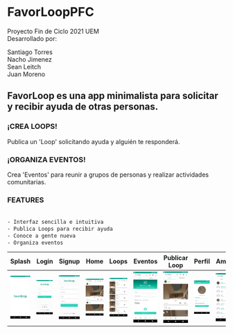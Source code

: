 # FavorLoopPFC
Proyecto Fin de Ciclo 2021 UEM  
Desarrollado por:

Santiago Torres  
Nacho Jimenez  
Sean Leitch  
Juan Moreno  

## FavorLoop es una app minimalista para solicitar y recibir ayuda de otras personas.

### ¡CREA LOOPS!  
Publica un 'Loop' solicitando ayuda y alguién te responderá.

### ¡ORGANIZA EVENTOS!  
Crea 'Eventos' para reunir a grupos de personas y realizar actividades comunitarias.

### FEATURES

~~~

- Interfaz sencilla e intuitiva
- Publica Loops para recibir ayuda
- Conoce a gente nueva
- Organiza eventos

~~~


| Splash | Login | Signup | Home | Loops | Eventos | Publicar Loop | Perfil | Amigos |
|:-:|:-:|:-:|:-:|-|-|-|-|-|
| ![](app/img/splash.jpg) | ![](app/img/login.jpg) | ![](app/img/signup.jpg) | ![](app/img/home.jpg) | ![](app/img/eventos.jpg) | ![](app/img/publicaciones.jpg) | ![](app/img/loops.jpg) | ![](app/img/perfil.jpg) | ![](app/img/busqueda.jpg) |

